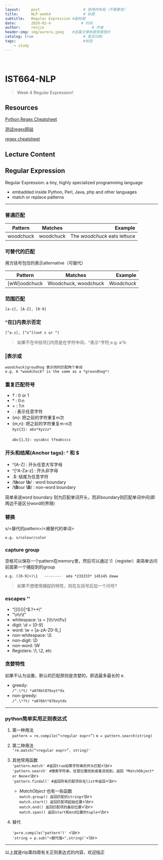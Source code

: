 ```yaml
---
layout:     post                    # 使用的布局（不需要改）
title:      NLP week4               # 标题 
subtitle:   Regular Expression #副标题
date:       2020-02-4              # 时间
author:     renjie                      # 作者
header-img: img/aurora.jpeg    #这篇文章标题背景图片
catalog: true                       # 是否归档
tags:                               #标签
    - study
---
```

<font size="4"></font><br />
# **IST664-NLP**
>Week 4 Regular Expression!

## **Resources**
[Python Regex Cheatsheet](https://www.debuggex.com/cheatsheet/regex/python)

[测试regex网站](https://regex101.com/)

[regex cheatsheet](http://web.mit.edu/hackl/www/lab/turkshop/slides/regex-cheatsheet.pdf)

## **Lecture Content**

## **Regular Expression**
Regular Expression: a tiny, highly specialized programming language

- embadded inside Python, Perl, Java, php and other languages
- match or replace patterns


***

### 普通匹配

| Pattern       | Matches       |Example                        |
| ------------- |:-------------:| -----------------------------:|
| woodchuck     | woodchuck     | The *woodchuck* eats lettuce  |

### 可替代的匹配
用方括号包住的表示alternative（可替代）

| Pattern       | Matches             |Example     |
| ------------- |:-------------------:| ----------:|
| [wW]oodchuck  | Woodchuck, woodchuck| *Woodchuck*|

### 范围匹配
	[a-z], [A-Z], [0-9]

### ^在[]内表示否定
	[^a-z], [^s^](not s or ^)
>如果不在中括号[]内而是在字符中间，^表示^字符,e.g. a^b

### |表示或
	woodchuck|groudhog 表示同时匹配两个单词 
	e.g. A *woodchuck* is the same as a *groundhog*!

### 重复匹配符号
- ? : 	0 or 1
- \* : 0:n
- \+ : 1:n
- . : 表示任意字符
- {m}: 把之前的字符重复m次
- {m,n}: 把之前的字符重复m-n次
<br/>`Xyz{3}: abx*Xyzzz*`</br>
<br/>`abc{1,5}: xycabcc tfeabcccc`</br>

### 开头和结尾(Anchor tags): ^ 和 $
- ^\[A-Z]  : 开头任意大写字母
- ^\[^A-Za-z] : 开头非字母
- .$: 结尾为任意字符
- /**\b**our **\b**/ : word boundary
- /**\B**our **\B**/ : non-word boundary

简单来说word boundary 则为匹配单词开头，而非boundary则匹配单词中间(即两边不是区分word的界限)

### 替换

s/<替代的pattern>/<被替代的单词>

`e.g. s/colour/color`
### capture group
空格可以保存一个pattern在memory里，然后可以通过 \1（register）来简单访问前面第一个捕捉到的group

`e.g. ([0-9]+)\1   --------  ada *233233* 145145 daww `

>  如果不想使用捕捉的特性，则在左括号后加一个问号?

### escapes '\'
-  “\[](){}\|^$.?+\*\”
-  "\n\r\t"
-  whitespace: \s = \[\t\r\n\f\v]
-  digit: \d = \[0-9]
-  word: \w = \[a-zA-Z0-9_]
-  non-whitespace: \S
-  non-digit: \D
-  non-word: \W
- Registers: \1, \2, etc

### 贪婪特性
如果不认为设置，默认的匹配原则是贪婪的，即选最多最长的
e.

* greedy:  
`/^.\*t/ *a076bt876xyt*dx`
* non-greedy:  
`/^.\*?t/ *a076bt*876xytdx`

***
### python简单实用正则表达式
1. 第一种用法  
	`pattern = re.compile(“<regular expr>”)`
	`m = pattern.search(string)`
	
2. 第二种用法  
	`'re.match(“<regular expr>”, string)' `
	
3. 其他常用函数
	<br/>`'pattern.match' #返回true如果字符串的开头匹配`<\br>
	<br/>`'pattern.search' #搜索字符串，任意位置找到或者没找到，返回 *MatchObject* or None`<\br>
	<br/>`'pattern.findall' #返回所有匹配项存在list中返回`<\br>

	- *MatchObject* 也有一些函数
		<br/>`match.group() 返回匹配的string`<\br>
		<br/>`match.start() 返回匹配项起始位置`<\br>
		<br/>`match.end() 返回匹配项的最后位置`<\br>
		<br/>`match.span() 返回start和end位置的tuple`<\br>
4. 替代  
	<br/>`'p=re.compile("pattern")' `<\br>
	<br/>`'string = p.sub("<替代值>",string)'`<\br>
	
***
以上就是nlp第四周有关正则表达式的内容，欢迎指正

